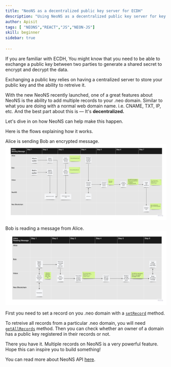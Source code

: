 ```yaml
---
title: "NeoNS as a decentralized public key server for ECDH"
description: "Using NeoNS as a decentralized public key server for key exchange for ECDH."
author: Apisit
tags: [ "NEONS","REACT","JS","NEON-JS"]
skill: beginner
sidebar: true

---
```


If you are familiar with ECDH, You might know that you need to be able to exchange a public key between two parties to generate a shared secret to encrypt and decrypt the data.

Exchanging a public key relies on having a centralized server to store your public key and the ability to retreive it.

With the new NeoNS recently launched, one of a great features about NeoNS is the ability to add multiple records to your .neo domain. Similar to what you are doing with a normal web domain name. i.e. CNAME, TXT, IP, etc. 
And the best part about this is — It's **decentralized.**

Let's dive in on how NeoNS can help make this happen.

Here is the flows explaining how it works.


Alice is sending Bob an encrypted message.   
![Send Message](assets/send_message.png)

Bob is reading a message from Alice.
![Read Message](assets/read_message.png)

First you need to set a record on you .neo domain with a [`setRecord`](/docs/n3/neons/api/setRecord) method. 


To retreive all records from a particular .neo domain, you will need [`getAllRecords`](/docs/n3/neons/api/getAllRecords) method.
Then you can check whether an owner of a domain has a public key registered in their records or not.

There you have it. Multiple records on NeoNS is a very powerful feature. Hope this can inspire you to build something!

You can read more about NeoNS API [here](/docs/n3/neons/index).

